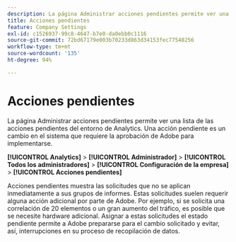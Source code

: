 ```yaml
---
description: La página Administrar acciones pendientes permite ver una lista de las acciones pendientes del entorno de Analytics. Una acción pendiente es un cambio en el sistema que requiere la aprobación de Adobe para implementarse.
title: Acciones pendientes
feature: Company Settings
exl-id: c1526937-99c8-4647-b7e0-da0ebb0c1116
source-git-commit: 72bd67179e003b70233d863d34153fec77548256
workflow-type: tm+mt
source-wordcount: '135'
ht-degree: 94%

---
```


# Acciones pendientes

La página Administrar acciones pendientes permite ver una lista de las acciones pendientes del entorno de Analytics. Una acción pendiente es un cambio en el sistema que requiere la aprobación de Adobe para implementarse.

**[!UICONTROL Analytics]** > **[!UICONTROL Administrador]** > **[!UICONTROL Todos los administradores]** > **[!UICONTROL Configuración de la empresa]** > **[!UICONTROL Acciones pendientes]**

Acciones pendientes muestra las solicitudes que no se aplican inmediatamente a sus grupos de informes. Estas solicitudes suelen requerir alguna acción adicional por parte de Adobe. Por ejemplo, si se solicita una correlación de 20 elementos o un gran aumento del tráfico, es posible que se necesite hardware adicional. Asignar a estas solicitudes el estado pendiente permite a Adobe prepararse para el cambio solicitado y evitar, así, interrupciones en su proceso de recopilación de datos.
